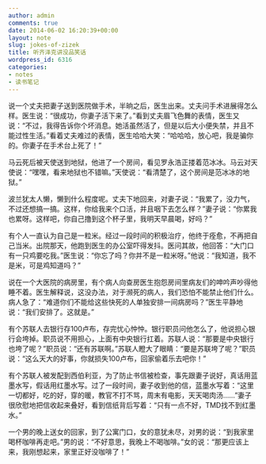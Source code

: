 ```yaml
---
author: admin
comments: true
date: 2014-06-02 16:20:39+00:00
layout: note
slug: jokes-of-zizek
title: 听齐泽克讲没品笑话
wordpress_id: 6316
categories:
- notes
- 读书笔记
---
```


说一个丈夫把妻子送到医院做手术，半晌之后，医生出来。丈夫问手术进展得怎么样。医生说：“很成功，你妻子活下来了。”看到丈夫眉飞色舞的表情，医生又说：“不过，我得告诉你个坏消息。她活虽然活了，但是以后大小便失禁，并且不能过性生活。”看着丈夫难过的表情，医生哈哈大笑：“哈哈哈，放心吧，我是骗你的。你妻子在手术台上死了！”

马云死后被天使送到地狱，他进了一个房间，看见罗永浩正搂着范冰冰。马云对天使说：“嘿嘿，看来地狱也不错嘛。”天使说：“看清楚了，这个房间是范冰冰的地狱。”

波兰犹太人懒，懒到什么程度呢。丈夫下地回来，对妻子说：“我累了，没力气，不过还想搞一搞。这样，你给我来个口活，并且咽下去怎么样？”妻子说：“你累我也累呀。这样吧，你自己撸到这个杯子里，我明天早晨喝，好吗？”

有个人一直认为自己是一粒米。经过一段时间的积极治疗，他终于痊愈，不再把自己当米。出院那天，他跑到医生的办公室吓得发抖。医问其故，他回答：“大门口有一只鸡要吃我。”医生说：“你忘了吗？你并不是一粒米呀。”他说：“我知道，我不是米，可是鸡知道吗？”

说在一个大医院的病房里，有个病人向查房医生抱怨房间里病友们的呻吟声吵得他睡不着。医生解释说，这没办法，对于濒死的病人，我们恐怕不能禁止他们什么。病人急了：“难道你们不能给这些快死的人单独安排一间病房吗？”医生平静地说：“我们安排了。这就是。”


有个苏联人去银行存100卢布，存完忧心忡忡。银行职员问他怎么了，他说担心银行会垮掉。职员说不用担心，上面有中央银行扛着。苏联人说：“那要是中央银行也垮了呢？”职员说：“还有苏联啊。”苏联人瞪大了眼睛：“要是苏联垮了呢？”职员说：“这么天大的好事，你就损失100卢布，回家偷着乐去吧你！”

有个苏联人被发配到西伯利亚，为了防止书信被检查，事先跟妻子说好，真话用蓝墨水写，假话用红墨水写。过了一段时间，妻子收到他的信，蓝墨水写着：“这里一切都好，吃的好，穿的暖，教官不打不骂，周末有电影，天天喝肉汤……”妻子很欣慰地把信收起来叠好，看到信纸背后写着：“只有一点不好，TMD找不到红墨水。”

一个男的晚上送女的回家，到了公寓门口，女的意犹未尽，对男的说：“到我家里喝杯咖啡再走吧。”男的说：“不好意思，我晚上不喝咖啡。”女的说：“那更应该上来，我刚想起来，家里正好没咖啡了！”

